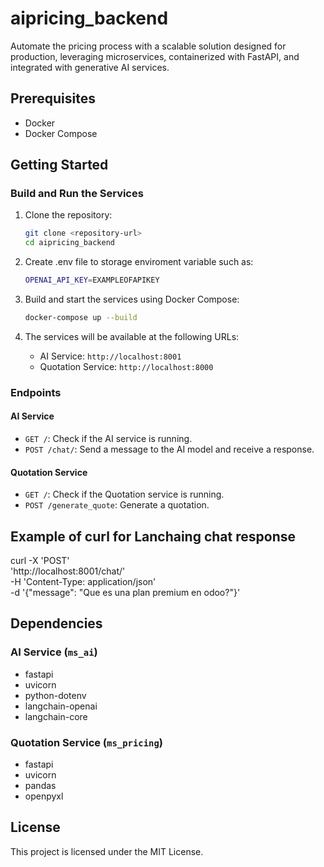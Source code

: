 # aipricing_backend
Automate the pricing process with a scalable solution designed for production, leveraging microservices, containerized with FastAPI, and integrated with generative AI services.

## Prerequisites

- Docker
- Docker Compose

## Getting Started

### Build and Run the Services

1. Clone the repository:

    ```sh
    git clone <repository-url>
    cd aipricing_backend
    ```
2. Create .env file to storage enviroment variable such as:

    ```sh
    OPENAI_API_KEY=EXAMPLEOFAPIKEY
    ```

3. Build and start the services using Docker Compose:

    ```sh
    docker-compose up --build
    ```

4. The services will be available at the following URLs:
    - AI Service: `http://localhost:8001`
    - Quotation Service: `http://localhost:8000`

### Endpoints

#### AI Service

- `GET /`: Check if the AI service is running.
- `POST /chat/`: Send a message to the AI model and receive a response.

#### Quotation Service

- `GET /`: Check if the Quotation service is running.
- `POST /generate_quote`: Generate a quotation.

## Example of curl for Lanchaing chat response

curl -X 'POST' \
  'http://localhost:8001/chat/' \
  -H 'Content-Type: application/json' \
  -d '{"message": "Que es una plan premium en odoo?"}'

## Dependencies

### AI Service (`ms_ai`)

- fastapi
- uvicorn
- python-dotenv
- langchain-openai
- langchain-core

### Quotation Service (`ms_pricing`)

- fastapi
- uvicorn
- pandas
- openpyxl

## License

This project is licensed under the MIT License.
